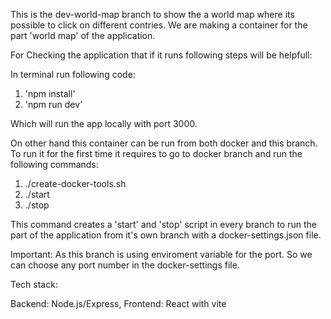 This is the dev-world-map branch to show the a world map where  its possible to click on different contries. We are making a container for the part 'world map' of the application.

For Checking the application that if it runs following steps will be helpfull:

In terminal run following code:
1. 'npm install'
2. 'npm run dev'

Which will run the app locally with port 3000.


On other hand  this container can be run from both docker and this branch. To run it for the first time  it requires to go to docker branch and run the following commands:

1. ./create-docker-tools.sh
2. ./start
3. ./stop

This command  creates a 'start' and 'stop' script in every branch to run the part of the application from it's own branch with a docker-settings.json file. 

Important: As this branch is using enviroment variable for the port. So we can choose any port number in the docker-settings file. 

Tech stack:

Backend: Node.js/Express,
Frontend: React with vite